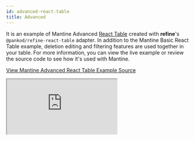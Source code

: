 ```yaml
---
id: advanced-react-table
title: Advanced
---
```


It is an example of Mantine Advanced [React Table](https://react-table.tanstack.com/) created with **refine**'s `@pankod/refine-react-table` adapter. In addition to the Mantine Basic React Table example, deletion editing and filtering features are used together in your table. For more information, you can view the live example or review the source code to see how it's used with Mantine.

[View Mantine Advanced React Table Example Source](https://github.com/pankod/refine/tree/master/examples/table/mantine/advanced)

<iframe loading="lazy" src="https://stackblitz.com//github/pankod/refine/tree/master/examples/table/mantine/advanced/?embed=1&view=preview&theme=dark&preset=node"
    style={{width: "100%", height:"80vh", border: "0px", borderRadius: "8px", overflow:"hidden"}}
    title="mantine-advanced-react-table-example"
></iframe>
